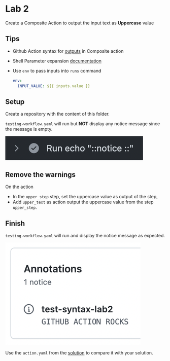 # Lab 2

Create a Composite Action to output the input text as **Uppercase** value

## Tips

- Github Action syntax for [outputs](https://docs.github.com/en/actions/creating-actions/metadata-syntax-for-github-actions#outputs-for-composite-actions) in Composite action
- Shell Parameter expansion [documentation](https://www.gnu.org/software/bash/manual/html_node/Shell-Parameter-Expansion.html)
- Use `env` to pass inputs into `runs` command
  
  ```yaml
  env:
    INPUT_VALUE: ${{ inputs.value }}
  ```

## Setup

Create a repository with the content of this folder.

`testing-workflow.yaml` will run but **NOT** display any notice message since the message is empty.

![setup result](../assets/syntax-lab2-setup-result.png)

## Remove the warnings

On the action

- In the `upper_step` step, set the uppercase value as output of the step,
- Add `upper_text` as action output the uppercase value from the step `upper_step`.

## Finish

`testing-workflow.yaml` will run and display the notice message as expected.

![finish result](../assets/syntax-lab2-finish-result.png)

Use the `action.yaml` from the [solution](https://github.com/sfeir-open-source/sfeir-school-github-action-dev/tree/v1/steps/10-syntax-lab2-action-output-solution) to compare it with your solution.
